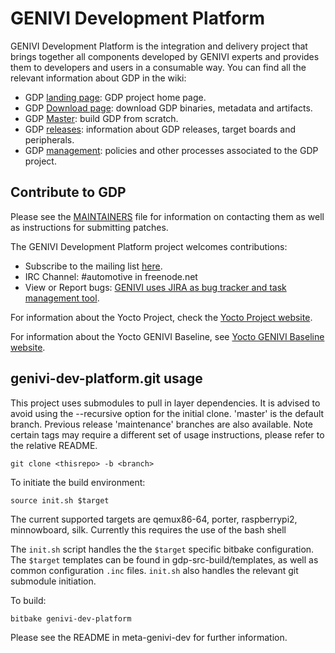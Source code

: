 GENIVI Development Platform
========================

GENIVI Development Platform is the integration and delivery project that brings together all components developed by GENIVI experts and provides them to developers and users in a consumable way. You can find all the relevant information about GDP in the wiki:
* GDP [landing page](https://projects.genivi.org/gdp): GDP project home page.
* GDP [Download page](https://projects.genivi.org/gdp/download): download GDP binaries, metadata and artifacts.
* GDP [Master](https://projects.genivi.org/gdp/master): build GDP from scratch.
* GDP [releases](https://projects.genivi.org/gdp/releases): information about GDP releases, target boards and peripherals.
* GDP [management](https://projects.genivi.org/gdp/management): policies and other processes associated to the GDP project.

Contribute to GDP
----------------------------

Please see the  [MAINTAINERS](https://github.com/genivi/meta-genivi-dev/blob/master/MAINTAINERS) file for information on contacting them as well as instructions for submitting patches.

The GENIVI Development Platform project welcomes contributions:
* Subscribe to the mailing list [here](https://lists.genivi.org/mailman/listinfo/genivi-projects).
* IRC Channel: #automotive in freenode.net
* View or Report bugs: [GENIVI uses JIRA as bug tracker and task management tool](https://at.projects.genivi.org/jira/projects/GDP/issues).

For information about the Yocto Project, check the [Yocto Project website](https://www.yoctoproject.org).  

For information about the Yocto GENIVI Baseline, see [Yocto GENIVI Baseline website](http://projects.genivi.org/GENIVI_Baselines/meta-ivi).

genivi-dev-platform.git usage
------------------------------------

This project uses submodules to pull in layer dependencies.
It is advised to avoid using the --recursive option for the
initial clone. 'master' is the default branch. Previous release
'maintenance' branches are also available. Note certain tags
may require a different set of usage instructions, please refer
to the relative README.

    git clone <thisrepo> -b <branch>

To initiate the build environment:

    source init.sh $target

The current supported targets are qemux86-64, porter, raspberrypi2, minnowboard, silk.
Currently this requires the use of the bash shell

The `init.sh` script handles the the `$target` specific bitbake configuration.
The `$target` templates can be found in gdp-src-build/templates, as well as common
configuration `.inc` files. `init.sh` also handles the relevant git submodule
initiation.

To build:

    bitbake genivi-dev-platform

Please see the README in meta-genivi-dev for further information.
